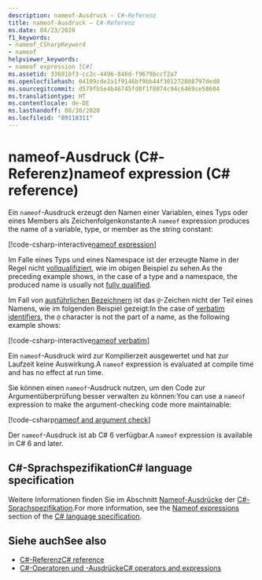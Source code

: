 ```yaml
---
description: nameof-Ausdruck – C#-Referenz
title: nameof-Ausdruck – C#-Referenz
ms.date: 04/23/2020
f1_keywords:
- nameof_CSharpKeyword
- nameof
helpviewer_keywords:
- nameof expression [C#]
ms.assetid: 33601bf3-cc2c-4496-846d-f9679bccf2a7
ms.openlocfilehash: 04109cde2a1f9146bf9bb44f301272808797ded0
ms.sourcegitcommit: d579fb5e4b46745fd0f1f8874c94c6469ce58604
ms.translationtype: HT
ms.contentlocale: de-DE
ms.lasthandoff: 08/30/2020
ms.locfileid: "89118311"
---
```

# <a name="nameof-expression-c-reference"></a><span data-ttu-id="8db06-103">nameof-Ausdruck (C#-Referenz)</span><span class="sxs-lookup"><span data-stu-id="8db06-103">nameof expression (C# reference)</span></span>

<span data-ttu-id="8db06-104">Ein `nameof`-Ausdruck erzeugt den Namen einer Variablen, eines Typs oder eines Members als Zeichenfolgenkonstante:</span><span class="sxs-lookup"><span data-stu-id="8db06-104">A `nameof` expression produces the name of a variable, type, or member as the string constant:</span></span>

[!code-csharp-interactive[nameof expression](snippets/shared/NameOfOperator.cs#Examples)]

<span data-ttu-id="8db06-105">Im Falle eines Typs und eines Namespace ist der erzeugte Name in der Regel nicht [vollqualifiziert](~/_csharplang/spec/basic-concepts.md#fully-qualified-names), wie im obigen Beispiel zu sehen.</span><span class="sxs-lookup"><span data-stu-id="8db06-105">As the preceding example shows, in the case of a type and a namespace, the produced name is usually not [fully qualified](~/_csharplang/spec/basic-concepts.md#fully-qualified-names).</span></span>

<span data-ttu-id="8db06-106">Im Fall von [ausführlichen Bezeichnern](../tokens/verbatim.md) ist das `@`-Zeichen nicht der Teil eines Namens, wie im folgenden Beispiel gezeigt:</span><span class="sxs-lookup"><span data-stu-id="8db06-106">In the case of [verbatim identifiers](../tokens/verbatim.md), the `@` character is not the part of a name, as the following example shows:</span></span>

[!code-csharp-interactive[nameof verbatim](snippets/shared/NameOfOperator.cs#Verbatim)]

<span data-ttu-id="8db06-107">Ein `nameof`-Ausdruck wird zur Kompilierzeit ausgewertet und hat zur Laufzeit keine Auswirkung.</span><span class="sxs-lookup"><span data-stu-id="8db06-107">A `nameof` expression is evaluated at compile time and has no effect at run time.</span></span>

<span data-ttu-id="8db06-108">Sie können einen `nameof`-Ausdruck nutzen, um den Code zur Argumentüberprüfung besser verwalten zu können:</span><span class="sxs-lookup"><span data-stu-id="8db06-108">You can use a `nameof` expression to make the argument-checking code more maintainable:</span></span>

[!code-csharp[nameof and argument check](snippets/shared/NameOfOperator.cs#ExceptionMessage)]

<span data-ttu-id="8db06-109">Der `nameof`-Ausdruck ist ab C# 6 verfügbar.</span><span class="sxs-lookup"><span data-stu-id="8db06-109">A `nameof` expression is available in C# 6 and later.</span></span>

## <a name="c-language-specification"></a><span data-ttu-id="8db06-110">C#-Sprachspezifikation</span><span class="sxs-lookup"><span data-stu-id="8db06-110">C# language specification</span></span>

<span data-ttu-id="8db06-111">Weitere Informationen finden Sie im Abschnitt [Nameof-Ausdrücke](~/_csharplang/spec/expressions.md#nameof-expressions) der [C#-Sprachspezifikation](~/_csharplang/spec/introduction.md).</span><span class="sxs-lookup"><span data-stu-id="8db06-111">For more information, see the [Nameof expressions](~/_csharplang/spec/expressions.md#nameof-expressions) section of the [C# language specification](~/_csharplang/spec/introduction.md).</span></span>

## <a name="see-also"></a><span data-ttu-id="8db06-112">Siehe auch</span><span class="sxs-lookup"><span data-stu-id="8db06-112">See also</span></span>

- [<span data-ttu-id="8db06-113">C#-Referenz</span><span class="sxs-lookup"><span data-stu-id="8db06-113">C# reference</span></span>](../index.md)
- [<span data-ttu-id="8db06-114">C#-Operatoren und -Ausdrücke</span><span class="sxs-lookup"><span data-stu-id="8db06-114">C# operators and expressions</span></span>](index.md)
